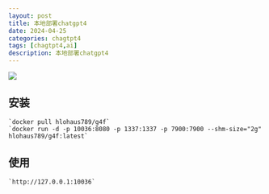 ```yaml
---
layout: post
title: 本地部署chatgpt4
date: 2024-04-25
categories: chagtpt4
tags: [chagtpt4,ai]
description: 本地部署chatgpt4
---
```


<img src="https://thinkwei.cn/img/gpt4.png" />

## 安装

    `docker pull hlohaus789/g4f`
    `docker run -d -p 10036:8080 -p 1337:1337 -p 7900:7900 --shm-size="2g" hlohaus789/g4f:latest`

## 使用

    `http://127.0.0.1:10036`

